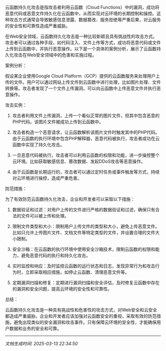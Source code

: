 云函数持久化攻击是指攻击者利用云函数（Cloud Functions）中的漏洞，成功将恶意代码或恶意文件持久化在云函数中，从而实现对云环境的长期控制和操控。这种攻击方式通常会导致敏感信息泄露、数据篡改、服务拒绝等严重后果，对云服务的安全性和可靠性造成严重威胁。

在Web安全领域，云函数持久化攻击是一种比较新颖且具有挑战性的攻击方式。攻击者可以通过各种手段，如代码注入、文件上传等方式，成功将恶意代码或文件上传到云函数中，并执行恶意操作。以下是一个具体的案例分析，展示了云函数持久化攻击在Web安全领域中的危害和实施过程。

案例分析：

假设某企业使用Google Cloud Platform（GCP）提供的云函数服务来处理用户上传的文件。用户可以通过网站上传文件到云函数中进行处理，比如图片处理、文件转换等。攻击者发现了一个文件上传漏洞，可以向云函数中上传恶意文件并执行恶意操作。

攻击实例：

1. 攻击者利用文件上传漏洞，上传一个看似正常的图片文件，但其中包含恶意的PHP代码。该图片文件被成功上传到云函数中。

2. 攻击者构造一个恶意请求，让云函数解析该图片文件时触发其中的PHP代码。由于云函数的执行环境中包含PHP解释器，恶意代码被执行，攻击者成功在云函数中实现了持久化攻击。

3. 一旦恶意代码被执行，攻击者可以利用云函数的权限和功能，进一步操控整个云环境。比如获取敏感信息、篡改数据、发起DDoS攻击等恶意操作。

4. 由于云函数是长期运行的，攻击者可以通过定时任务或事件触发等方式，持续对云环境进行操控，造成严重危害。

防范措施：

为了有效防范云函数持久化攻击，企业和开发者可以采取以下措施：

1. 数据验证和过滤：对用户上传的文件进行严格的数据验证和过滤，确保只有合法的文件可以被上传和处理。

2. 限制文件类型和大小：限制用户上传文件的类型和大小，避免上传恶意文件。比如只允许上传图片文件、文档文件等特定类型的文件，并设置合理的文件大小限制。

3. 安全沙箱：在云函数的执行环境中使用安全沙箱技术，限制云函数的权限和能力，避免恶意代码的执行和持久化攻击。

4. 实时监控和响应：及时监控云函数的运行状态和日志，发现异常行为和攻击行为时，立即采取相应措施，如停止云函数、清理恶意文件等。

5. 定期漏洞扫描和修复：定期进行漏洞扫描和安全评估，及时修复云函数中存在的漏洞和安全问题，提高云环境的安全性和可靠性。

总结：

云函数持久化攻击是一种具有挑战性和危害性的攻击方式，对Web安全和云安全都造成严重威胁。企业和开发者应该加强对云函数安全的重视，采取有效的防范措施，避免出现类似的安全漏洞和攻击事件。只有保障云环境的安全性，才能确保用户数据和业务的安全和可靠。

---

*文档生成时间: 2025-03-13 22:34:50*











